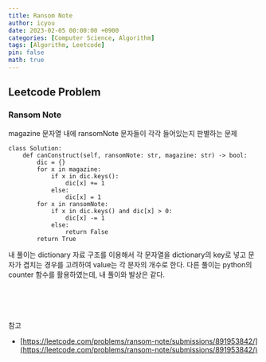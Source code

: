 ```yaml
---
title: Ransom Note
author: icyou
date: 2023-02-05 00:00:00 +0900
categories: [Computer Science, Algorithm]
tags: [Algorithm, Leetcode]
pin: false
math: true
---
```


## Leetcode Problem

### Ransom Note
magazine 문자열 내에 ransomNote 문자들이 각각 들어있는지 판별하는 문제

```
class Solution:
    def canConstruct(self, ransomNote: str, magazine: str) -> bool:
        dic = {}
        for x in magazine:
            if x in dic.keys():
                dic[x] += 1
            else:
                dic[x] = 1
        for x in ransomNote:
            if x in dic.keys() and dic[x] > 0:
                dic[x] -= 1
            else:
                return False
        return True
```
내 풀이는 dictionary 자료 구조를 이용해서 각 문자열을 dictionary의 key로 넣고 문자가 겹치는 경우를 고려하여 value는 각 문자의 개수로 한다.
다른 풀이는 python의 counter 함수를 활용하였는데, 내 풀이와 발상은 같다.


<br/><br/><br/><br/>
참고 
- [https://leetcode.com/problems/ransom-note/submissions/891953842/](https://leetcode.com/problems/ransom-note/submissions/891953842/)